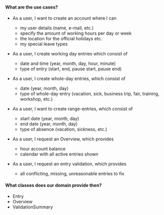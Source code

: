 #### What are the use cases?

  - As a user, I want to create an account where I can
    - my user details (name, e-mail, etc.) 
    - specify the amount of working hours per day or week
    - the location for the official holidays etc.
    - my special leave types

  - As a user, I create working day entries which consist of
    - date and time (year, month, day, hour, minute)
    - type of entry (start, end, pause start, pause end)

  - As a user, I create whole-day entries, which consist of 
    - date (year, month, day)
    - type of whole-day entry (vacation, sick, business trip, fair, training, workshop, etc.)

  - As a user, I want to create range-entries, which consist of
    - start date (year, month, day)
    - end date (year, month, day)
    - type of absence (vacation, sickness, etc.)

  - As a user, I request an Overview, which provides
    - hour account balance
    - calendar with all active entries shown

  - As a user, I request an entry validation, which provides
    - all conflicting, missing, unreasonable entries to fix
 
#### What classes does our domain provide then?
  - Entry 
  - Overview
  - ValidationSummary